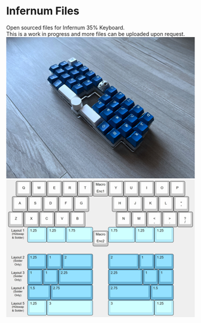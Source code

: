 # Infernum Files
 Open sourced files for Infernum 35% Keyboard.  
This is a work in progress and more files can be uploaded upon request.  
![Skeleton Kit](image.jpg)
![KLE](Infernum-Layout.jpg)